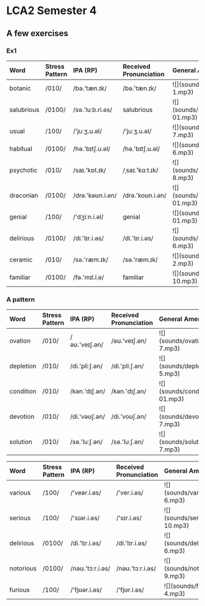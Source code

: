 # LCA2 Semester 4




## A few exercises


### Ex1

<table class="table table-striped table-hover table-condensed table-responsive" style="margin-left: auto; margin-right: auto;">
 <thead>
  <tr>
   <th style="text-align:left;"> Word </th>
   <th style="text-align:left;"> Stress Pattern </th>
   <th style="text-align:left;"> IPA (RP) </th>
   <th style="text-align:left;"> Received Pronunciation </th>
   <th style="text-align:left;"> General American </th>
  </tr>
 </thead>
<tbody>
  <tr>
   <td style="text-align:left;"> botanic </td>
   <td style="text-align:left;"> /010/ </td>
   <td style="text-align:left;"> /bə.'tæn.ɪk/ </td>
   <td style="text-align:left;"> /bə.'tæn.ɪk/ </td>
   <td style="text-align:left;"> ![](sounds/botanic-1.mp3) </td>
  </tr>
  <tr>
   <td style="text-align:left;"> salubrious </td>
   <td style="text-align:left;"> /0100/ </td>
   <td style="text-align:left;"> /sə.'luːb.ri.əs/ </td>
   <td style="text-align:left;"> salubrious </td>
   <td style="text-align:left;"> ![](sounds/salubrious-01.mp3) </td>
  </tr>
  <tr>
   <td style="text-align:left;"> usual </td>
   <td style="text-align:left;"> /100/ </td>
   <td style="text-align:left;"> /'juːʒ.u.əl/ </td>
   <td style="text-align:left;"> /'juːʒ.u.əl/ </td>
   <td style="text-align:left;"> ![](sounds/usual-7.mp3) </td>
  </tr>
  <tr>
   <td style="text-align:left;"> habitual </td>
   <td style="text-align:left;"> /0100/ </td>
   <td style="text-align:left;"> /hə.'bɪtʃ.u.əl/ </td>
   <td style="text-align:left;"> /hə.'bɪtʃ.u.əl/ </td>
   <td style="text-align:left;"> ![](sounds/habitual-6.mp3) </td>
  </tr>
  <tr>
   <td style="text-align:left;"> psychotic </td>
   <td style="text-align:left;"> /010/ </td>
   <td style="text-align:left;"> /saɪ.'kɒt.ɪk/ </td>
   <td style="text-align:left;"> /ˌsaɪ.'kɑːt.ɪk/ </td>
   <td style="text-align:left;"> ![](sounds/psychotic-8.mp3) </td>
  </tr>
  <tr>
   <td style="text-align:left;"> draconian </td>
   <td style="text-align:left;"> /0100/ </td>
   <td style="text-align:left;"> /drə.'kəʊn.i.ən/ </td>
   <td style="text-align:left;"> /drə.'koʊn.i.ən/ </td>
   <td style="text-align:left;"> ![](sounds/draconian-01.mp3) </td>
  </tr>
  <tr>
   <td style="text-align:left;"> genial </td>
   <td style="text-align:left;"> /100/ </td>
   <td style="text-align:left;"> /'dʒiːn.i.əl/ </td>
   <td style="text-align:left;"> genial </td>
   <td style="text-align:left;"> ![](sounds/genial-01.mp3) </td>
  </tr>
  <tr>
   <td style="text-align:left;"> delirious </td>
   <td style="text-align:left;"> /0100/ </td>
   <td style="text-align:left;"> /di.'lɪr.i.əs/ </td>
   <td style="text-align:left;"> /di.'lɪr.i.əs/ </td>
   <td style="text-align:left;"> ![](sounds/delirious-6.mp3) </td>
  </tr>
  <tr>
   <td style="text-align:left;"> ceramic </td>
   <td style="text-align:left;"> /010/ </td>
   <td style="text-align:left;"> /sə.'ræm.ɪk/ </td>
   <td style="text-align:left;"> /sə.'ræm.ɪk/ </td>
   <td style="text-align:left;"> ![](sounds/ceramic-2.mp3) </td>
  </tr>
  <tr>
   <td style="text-align:left;"> familiar </td>
   <td style="text-align:left;"> /0100/ </td>
   <td style="text-align:left;"> /fə.'mɪl.i.ə/ </td>
   <td style="text-align:left;"> familiar </td>
   <td style="text-align:left;"> ![](sounds/familiar-10.mp3) </td>
  </tr>
</tbody>
</table>

### A pattern

<table class="table table-striped table-hover table-condensed table-responsive" style="margin-left: auto; margin-right: auto;">
 <thead>
  <tr>
   <th style="text-align:left;"> Word </th>
   <th style="text-align:left;"> Stress Pattern </th>
   <th style="text-align:left;"> IPA (RP) </th>
   <th style="text-align:left;"> Received Pronunciation </th>
   <th style="text-align:left;"> General American </th>
  </tr>
 </thead>
<tbody>
  <tr>
   <td style="text-align:left;"> ovation </td>
   <td style="text-align:left;"> /010/ </td>
   <td style="text-align:left;"> /əʊ.'veɪʃ.ən/ </td>
   <td style="text-align:left;"> /əʊ.'veɪʃ.ən/ </td>
   <td style="text-align:left;"> ![](sounds/ovation-7.mp3) </td>
  </tr>
  <tr>
   <td style="text-align:left;"> depletion </td>
   <td style="text-align:left;"> /010/ </td>
   <td style="text-align:left;"> /di.'pliːʃ.ən/ </td>
   <td style="text-align:left;"> /di.'pliːʃ.ən/ </td>
   <td style="text-align:left;"> ![](sounds/depletion-5.mp3) </td>
  </tr>
  <tr>
   <td style="text-align:left;"> condition </td>
   <td style="text-align:left;"> /010/ </td>
   <td style="text-align:left;"> /kən.'dɪʃ.ən/ </td>
   <td style="text-align:left;"> /kən.'dɪʃ.ən/ </td>
   <td style="text-align:left;"> ![](sounds/condition-01.mp3) </td>
  </tr>
  <tr>
   <td style="text-align:left;"> devotion </td>
   <td style="text-align:left;"> /010/ </td>
   <td style="text-align:left;"> /di.'vəʊʃ.ən/ </td>
   <td style="text-align:left;"> /di.'voʊʃ.ən/ </td>
   <td style="text-align:left;"> ![](sounds/devotion-7.mp3) </td>
  </tr>
  <tr>
   <td style="text-align:left;"> solution </td>
   <td style="text-align:left;"> /010/ </td>
   <td style="text-align:left;"> /sə.'luːʃ.ən/ </td>
   <td style="text-align:left;"> /sə.'luːʃ.ən/ </td>
   <td style="text-align:left;"> ![](sounds/solution-7.mp3) </td>
  </tr>
</tbody>
</table>

<table class="table table-striped table-hover table-condensed table-responsive" style="margin-left: auto; margin-right: auto;">
 <thead>
  <tr>
   <th style="text-align:left;"> Word </th>
   <th style="text-align:left;"> Stress Pattern </th>
   <th style="text-align:left;"> IPA (RP) </th>
   <th style="text-align:left;"> Received Pronunciation </th>
   <th style="text-align:left;"> General American </th>
  </tr>
 </thead>
<tbody>
  <tr>
   <td style="text-align:left;"> various </td>
   <td style="text-align:left;"> /100/ </td>
   <td style="text-align:left;"> /'veər.i.əs/ </td>
   <td style="text-align:left;"> /'ver.i.əs/ </td>
   <td style="text-align:left;"> ![](sounds/various-6.mp3) </td>
  </tr>
  <tr>
   <td style="text-align:left;"> serious </td>
   <td style="text-align:left;"> /100/ </td>
   <td style="text-align:left;"> /'sɪər.i.əs/ </td>
   <td style="text-align:left;"> /'sɪr.i.əs/ </td>
   <td style="text-align:left;"> ![](sounds/serious-10.mp3) </td>
  </tr>
  <tr>
   <td style="text-align:left;"> delirious </td>
   <td style="text-align:left;"> /0100/ </td>
   <td style="text-align:left;"> /di.'lɪr.i.əs/ </td>
   <td style="text-align:left;"> /di.'lɪr.i.əs/ </td>
   <td style="text-align:left;"> ![](sounds/delirious-6.mp3) </td>
  </tr>
  <tr>
   <td style="text-align:left;"> notorious </td>
   <td style="text-align:left;"> /0100/ </td>
   <td style="text-align:left;"> /nəʊ.'tɔːr.i.əs/ </td>
   <td style="text-align:left;"> /nəʊ.'tɔːr.i.əs/ </td>
   <td style="text-align:left;"> ![](sounds/notorious-9.mp3) </td>
  </tr>
  <tr>
   <td style="text-align:left;"> furious </td>
   <td style="text-align:left;"> /100/ </td>
   <td style="text-align:left;"> /'fjʊər.i.əs/ </td>
   <td style="text-align:left;"> /'fjʊr.i.əs/ </td>
   <td style="text-align:left;"> ![](sounds/furious-4.mp3) </td>
  </tr>
</tbody>
</table>
